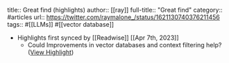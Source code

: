 title:: Great find (highlights)
author:: [[ray]]
full-title:: "Great find"
category:: #articles
url:: https://twitter.com/raymalone_/status/1621130740376211456
tags:: #[[LLMs]] #[[vector database]]

- Highlights first synced by [[Readwise]] [[Apr 7th, 2023]]
	- Could Improvements in vector databases and context filtering help? ([View Highlight](https://read.readwise.io/read/01gx9s4agh5df3rsfta3e3vhcx))